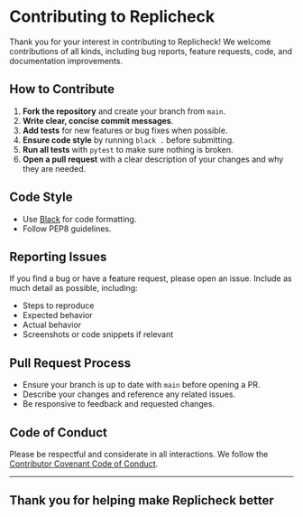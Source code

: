# Contributing to Replicheck

Thank you for your interest in contributing to Replicheck! We welcome contributions of all kinds, including bug reports, feature requests, code, and documentation improvements.

## How to Contribute

1. **Fork the repository** and create your branch from `main`.
2. **Write clear, concise commit messages**.
3. **Add tests** for new features or bug fixes when possible.
4. **Ensure code style** by running `black .` before submitting.
5. **Run all tests** with `pytest` to make sure nothing is broken.
6. **Open a pull request** with a clear description of your changes and why they are needed.

## Code Style

- Use [Black](https://black.readthedocs.io/en/stable/) for code formatting.
- Follow PEP8 guidelines.

## Reporting Issues

If you find a bug or have a feature request, please open an issue. Include as much detail as possible, including:

- Steps to reproduce
- Expected behavior
- Actual behavior
- Screenshots or code snippets if relevant

## Pull Request Process

- Ensure your branch is up to date with `main` before opening a PR.
- Describe your changes and reference any related issues.
- Be responsive to feedback and requested changes.

## Code of Conduct

Please be respectful and considerate in all interactions. We follow the [Contributor Covenant Code of Conduct](https://www.contributor-covenant.org/version/2/0/code_of_conduct/).

---

## Thank you for helping make Replicheck better  
